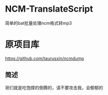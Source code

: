 # NCM-TranslateScript
简单的bat批量处理ncm格式转mp3
# 原项目库
https://github.com/taurusxin/ncmdump
## 简述
哥们就是吃饱撑的倒腾的，请不要攻击我，会郁郁的
